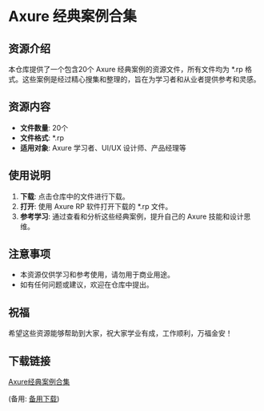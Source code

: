 # Axure 经典案例合集

## 资源介绍

本仓库提供了一个包含20个 Axure 经典案例的资源文件，所有文件均为 *.rp 格式。这些案例是经过精心搜集和整理的，旨在为学习者和从业者提供参考和灵感。

## 资源内容

- **文件数量**: 20个
- **文件格式**: *.rp
- **适用对象**: Axure 学习者、UI/UX 设计师、产品经理等

## 使用说明

1. **下载**: 点击仓库中的文件进行下载。
2. **打开**: 使用 Axure RP 软件打开下载的 *.rp 文件。
3. **参考学习**: 通过查看和分析这些经典案例，提升自己的 Axure 技能和设计思维。

## 注意事项

- 本资源仅供学习和参考使用，请勿用于商业用途。
- 如有任何问题或建议，欢迎在仓库中提出。

## 祝福

希望这些资源能够帮助到大家，祝大家学业有成，工作顺利，万福金安！

## 下载链接
[Axure经典案例合集](https://pan.quark.cn/s/57b8b3322080) 

(备用: [备用下载](https://pan.baidu.com/s/1OlAycAw112YBdI2lzbExPA?pwd=1234))
